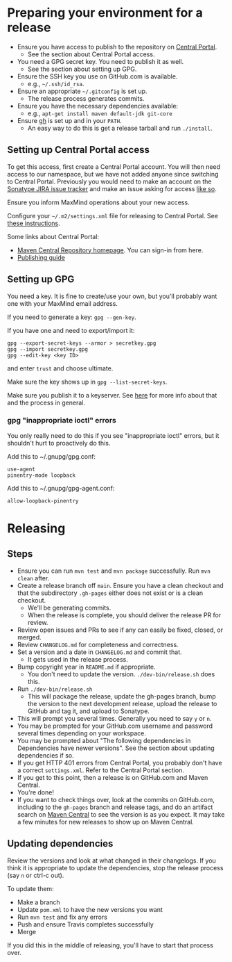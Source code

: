# Preparing your environment for a release

- Ensure you have access to publish to the repository on
  [Central Portal](https://central.sonatype.org/).
  - See the section about Central Portal access.
- You need a GPG secret key. You need to publish it as well.
  - See the section about setting up GPG.
- Ensure the SSH key you use on GitHub.com is available.
  - e.g., `~/.ssh/id_rsa`.
- Ensure an appropriate `~/.gitconfig` is set up.
  - The release process generates commits.
- Ensure you have the necessary dependencies available:
  - e.g., `apt-get install maven default-jdk git-core`
- Ensure [gh](https://github.com/cli/cli) is set up and in your
  `PATH`.
  - An easy way to do this is get a release tarball and run `./install`.

## Setting up Central Portal access

To get this access, first create a Central Portal account. You will then need
access to our namespace, but we have not added anyone since switching to
Central Portal. Previously you would need to make an account on the [Sonatype
JIRA issue tracker](https://issues.sonatype.org/) and make an issue asking for
access [like so](https://issues.sonatype.org/browse/OSSRH-34414).

Ensure you inform MaxMind operations about your new access.

Configure your `~/.m2/settings.xml` file for releasing to Central Portal. See
[these instructions](https://central.sonatype.org/publish/publish-portal-maven/#credentials).

Some links about Central Portal:

* [Maven Central Repository homepage](https://central.sonatype.com/). You can
  sign-in from here.
* [Publishing guide](https://central.sonatype.org/publish/publish-portal-maven/)

## Setting up GPG

You need a key. It is fine to create/use your own, but you'll probably want
one with your MaxMind email address.

If you need to generate a key: `gpg --gen-key`.

If you have one and need to export/import it:

    gpg --export-secret-keys --armor > secretkey.gpg
    gpg --import secretkey.gpg
    gpg --edit-key <key ID>

and enter `trust` and choose ultimate.

Make sure the key shows up in `gpg --list-secret-keys`.

Make sure you publish it to a keyserver. See
[here](http://central.sonatype.org/pages/working-with-pgp-signatures.html)
for more info about that and the process in general.

### gpg "inappropriate ioctl" errors

You only really need to do this if you see "inappropriate ioctl" errors,
but it shouldn't hurt to proactively do this.

Add this to ~/.gnupg/gpg.conf:

    use-agent
    pinentry-mode loopback

Add this to ~/.gnupg/gpg-agent.conf:

    allow-loopback-pinentry

# Releasing

## Steps

- Ensure you can run `mvn test` and `mvn package` successfully. Run
  `mvn clean` after.
- Create a release branch off `main`. Ensure you have a clean checkout and that
  the subdirectory `.gh-pages` either does not exist or is a clean checkout.
  - We'll be generating commits.
  - When the release is complete, you should deliver the release PR for review.
- Review open issues and PRs to see if any can easily be fixed, closed, or
  merged.
- Review `CHANGELOG.md` for completeness and correctness.
- Set a version and a date in `CHANGELOG.md` and commit that.
  - It gets used in the release process.
- Bump copyright year in `README.md` if appropriate.
  - You don't need to update the version. `./dev-bin/release.sh` does this.
- Run `./dev-bin/release.sh`
  - This will package the release, update the gh-pages branch, bump the
    version to the next development release, upload the release to GitHub
    and tag it, and upload to Sonatype.
- This will prompt you several times. Generally you need to say `y` or `n`.
- You may be prompted for your GitHub.com username and password several
  times depending on your workspace.
- You may be prompted about "The following dependencies in Dependencies
  have newer versions". See the section about updating dependencies if so.
- If you get HTTP 401 errors from Central Portal, you probably don't have a
  correct `settings.xml`. Refer to the Central Portal section.
- If you get to this point, then a release is on GitHub.com and Maven
  Central.
- You're done!
- If you want to check things over, look at the commits on GitHub.com,
  including to the `gh-pages` branch and release tags, and do an artifact
  search on [Maven Central](https://central.sonatype.com/) to see the version
  is as you expect. It may take a few minutes for new releases to show up
  on Maven Central.

## Updating dependencies

Review the versions and look at what changed in their changelogs. If you
think it is appropriate to update the dependencies, stop the release
process (say `n` or ctrl-c out).

To update them:

- Make a branch
- Update `pom.xml` to have the new versions you want
- Run `mvn test` and fix any errors
- Push and ensure Travis completes successfully
- Merge

If you did this in the middle of releasing, you'll have to start that
process over.
